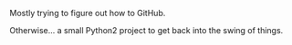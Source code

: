 Mostly trying to figure out how to GitHub.

Otherwise... a small Python2 project to get back into the swing of things.
